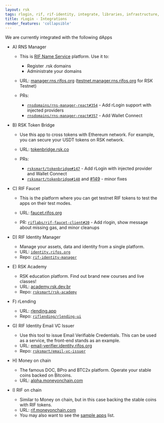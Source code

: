 ```yaml
---
layout: rsk
tags: rlogin, rif, rif-identity, integrate, libraries, infrastructure, mobile, protocols, mvp, design, rbtc, defi, decentralized, quick-start, guides, tutorial, networks, dapps, tools, rsk, ethereum, smart-contracts, install, get-started, how-to, mainnet, testnet, contracts, wallets, web3, crypto
title: rLogin - Integrations
render_features: 'collapsible'
---
```


We are currently integrated with the following dApps

[](#top "collapsible")
- A) RNS Manager
  * This is [RIF Name Service](/rif/rns) platform. Use it to:
    - Register .rsk domains
    - Administrate your domains
    
  * URL: [manager.rns.rifos.org](https://manager.rns.rifos.org/) ([testnet.manager.rns.rifos.org](https://testnet.manager.rns.rifos.org/) for RSK Testnet)
    
  * PRs:
    - [`rnsdomains/rns-manager-react#354`](https://github.com/rnsdomains/rns-manager-react/pull/354) - Add rLogin support with injected providers
    - [`rnsdomains/rns-manager-react#357`](https://github.com/rnsdomains/rns-manager-react/pull/357) - Add Wallet Connect

- B) RSK Token Bridge
  * Use this app to cross tokens with Ethereum network. For example, you can secure your USDT tokens on RSK network.
  
  * URL: [tokenbridge.rsk.co](https://tokenbridge.rsk.co/)
    
  * PRs:
    - [`rsksmart/tokenbridge#147`](https://github.com/rsksmart/tokenbridge/pull/147) - Add rLogin with injected provider and Wallet Connect
    - [`rsksmart/tokenbridge#148`](https://github.com/rsksmart/tokenbridge/pull/148) and [#149](https://github.com/rsksmart/tokenbridge/pull/149) - minor fixes

- C) RIF Faucet
  * This is the platform where you can get testnet RIF tokens to test the apps on their test modes.
    
  * URL: [faucet.rifos.org](https://faucet.rifos.org/)
    
  * PR: [`riflabs/rif-faucet-client#20`](https://github.com/riflabs/rif-faucet-client/pull/20) - Add rlogin, show message about missing gas, and minor cleanups

- D) RIF Identity Manager
  * Manage your assets, data and identity from a single platform.
  * URL: [`identity.rifos.org`](https://identity.rifos.org/)
  * Repo: [`rif-identity-manager`](https://github.com/rsksmart/rif-identity-manager)

- E) RSK Academy
  * RSK education platform. Find out brand new courses and live classes!
  * URL: [academy.rsk.dev.br](https://academy.rsk.dev.br/)
  * Repo: [`rsksmart/rsk-academy`](https://github.com/rsksmart/rsk-academy)

- F) rLending
  * URL: [rlending.app](https://rlending.app/)
  * Repo: [`riflending/rlending-ui`](https://github.com/riflending/rlending-ui)

- G) RIF Identity Email VC Issuer
  * Use this tool to issue Email Verifiable Credentials. This can be used as a service, the front-end stands as an example.
  * URL: [email-verifier.identity.rifos.org](https://email-verifier.identity.rifos.org/)
  * Repo: [`rsksmart/email-vc-issuer`](https://github.com/rsksmart/email-vc-issuer)

- H) Money on chain
  * The famous DOC, BPro and BTC2x platform. Operate your stable coins backed on Bitcoins.
  * URL: [alpha.moneyonchain.com](https://alpha.moneyonchain.com/)

- I) RIF on chain
  * Similar to Money on chain, but in this case backing the stable coins with RIF tokens.
  * URL: [rif.moneyonchain.com](https://rif.moneyonchain.com/)
  * You may also want to see the [sample apps](/rif/identity/rlogin/samples) list.
